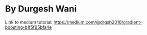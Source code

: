 # By Durgesh Wani
Link to medium tutorial: https://medium.com/@drgsh2010/gradient-boosting-b1f5f95bfa4e
